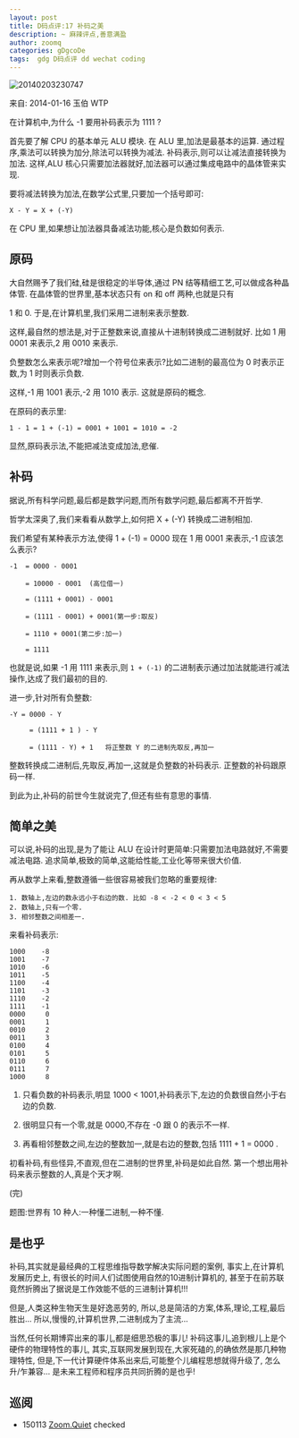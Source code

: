 ```yaml
---
layout: post
title: D码点评:17 补码之美
description: ~ 麻辣评点,善意满盈
author: zoomq
categories: gDgcoDe
tags:  gdg D码点评 dd wechat coding
---
```


![20140203230747](http://floss.zoomquiet.io/data/20140203230747/0)

来自: 2014-01-16 玉伯 WTP

在计算机中,为什么 -1 要用补码表示为 1111 ?

首先要了解 CPU 的基本单元 ALU 模块. 在 ALU 里,加法是最基本的运算. 通过程序,乘法可以转换为加分,除法可以转换为减法. 补码表示,则可以让减法直接转换为加法. 这样,ALU 核心只需要加法器就好,加法器可以通过集成电路中的晶体管来实现. 


要将减法转换为加法,在数学公式里,只要加一个括号即可:


    X - Y = X + (-Y)


在 CPU 里,如果想让加法器具备减法功能,核心是负数如何表示. 

<!--more-->


## 原码


大自然赐予了我们硅,硅是很稳定的半导体,通过 PN 结等精细工艺,可以做成各种晶体管. 在晶体管的世界里,基本状态只有 on 和 off 两种,也就是只有 

1 和 0. 于是,在计算机里,我们采用二进制来表示整数. 


这样,最自然的想法是,对于正整数来说,直接从十进制转换成二进制就好. 比如 1 用 0001 来表示,2 用 0010 来表示. 


负整数怎么来表示呢?增加一个符号位来表示?比如二进制的最高位为 0 时表示正数,为 1 时则表示负数. 


这样,-1 用 1001 表示,-2 用 1010 表示. 这就是原码的概念. 


在原码的表示里:


    1 - 1 = 1 + (-1) = 0001 + 1001 = 1010 = -2


显然,原码表示法,不能把减法变成加法,悲催. 



## 补码


据说,所有科学问题,最后都是数学问题,而所有数学问题,最后都离不开哲学. 


哲学太深奥了,我们来看看从数学上,如何把 X + (-Y) 转换成二进制相加. 


我们希望有某种表示方法,使得 1 + (-1) = 0000  现在 1 用 0001 来表示,-1 应该怎么表示?


    -1  = 0000 - 0001

        = 10000 - 0001  (高位借一)

        = (1111 + 0001) - 0001

        = (1111 - 0001) + 0001(第一步:取反)

        = 1110 + 0001(第二步:加一)

        = 1111


也就是说,如果 -1 用 1111 来表示,则 
`1 + (-1)` 的二进制表示通过加法就能进行减法操作,达成了我们最初的目的. 


进一步,针对所有负整数:


    -Y = 0000 - Y

         = (1111 + 1 ) - Y

         = (1111 - Y) + 1   将正整数 Y 的二进制先取反,再加一


整数转换成二进制后,先取反,再加一,这就是负整数的补码表示. 正整数的补码跟原码一样. 


到此为止,补码的前世今生就说完了,但还有些有意思的事情. 



## 简单之美


可以说,补码的出现,是为了能让 ALU 在设计时更简单:只需要加法电路就好,不需要减法电路. 追求简单,极致的简单,这能给性能,工业化等带来很大价值. 


再从数学上来看,整数遵循一些很容易被我们忽略的重要规律:


    1. 数轴上,左边的数永远小于右边的数. 比如 -8 < -2 < 0 < 3 < 5
    2. 数轴上,只有一个零. 
    3. 相邻整数之间相差一. 


来看补码表示:


    1000    -8
    1001    -7
    1010    -6
    1011    -5
    1100    -4
    1101    -3
    1110    -2
    1111    -1
    0000     0
    0001     1
    0010     2
    0011     3
    0100     4
    0101     5
    0110     6
    0111     7
    1000     8


1. 只看负数的补码表示,明显 1000 < 1001,补码表示下,左边的负数很自然小于右边的负数. 

2. 很明显只有一个零,就是 0000,不存在 -0 跟 0 的表示不一样. 

3. 再看相邻整数之间,左边的整数加一,就是右边的整数,包括 1111 + 1 = 0000 . 


初看补码,有些怪异,不直观,但在二进制的世界里,补码是如此自然. 第一个想出用补码来表示整数的人,真是个天才啊. 


(完)


题图:世界有 10 种人:一种懂二进制,一种不懂. 


## 是也乎

补码,其实就是最经典的工程思维指导数学解决实际问题的案例,
事实上,在计算机发展历史上,
有很长的时间人们试图使用自然的10进制计算机的,
甚至于在前苏联竟然折腾出了据说是工作效能不低的三进制计算机!!!

但是,人类这种生物天生是好逸恶劳的,
所以,总是简洁的方案,体系,理论,工程,最后胜出...
所以,慢慢的,计算机世界,二进制成为了主流...

当然,任何长期博弈出来的事儿,都是细思恐极的事儿!
补码这事儿,追到根儿上是个硬件的物理特性的事儿,
其实,互联网发展到现在,大家死磕的,的确依然是那几种物理特性,
但是,下一代计算硬件体系出来后,可能整个儿编程思想就得升级了,
怎么升/乍兼容... 是未来工程师和程序员共同折腾的是也乎!







## 巡阅
- 150113 [Zoom.Quiet](http://zoomquiet.io/) checked





